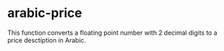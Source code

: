 # arabic-price
This function converts a floating point number with 2 decimal digits to a price desctiption in Arabic.
